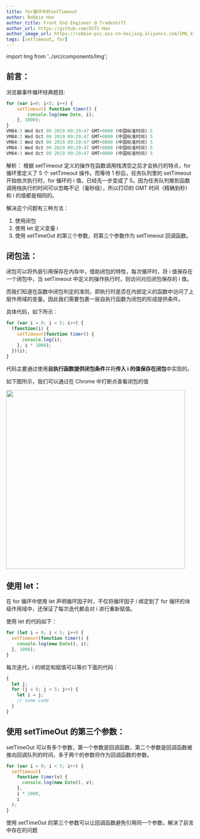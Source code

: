 ```yaml
---
title: for循环中的setTimeout
author: Robbie Han
author_title: Front End Engineer @ Tradeshift
author_url: https://github.com/USTC-Han
author_image_url: https://robbie-pic.oss-cn-beijing.aliyuncs.com/IMG_4175.JPG?x-oss-process=style/compress
tags: [setTimeout, for]
---
```


import Img from '../src/components/Img';

## 前言：

浏览器事件循环经典题目:

```js
for (var i=0; i<5; i++) {
    setTimeout( function timer() {
        console.log(new Date, i);
    }, 1000);
}
VM84:3 Wed Oct 09 2019 09:29:47 GMT+0800 (中国标准时间) 5
VM84:3 Wed Oct 09 2019 09:29:47 GMT+0800 (中国标准时间) 5
VM84:3 Wed Oct 09 2019 09:29:47 GMT+0800 (中国标准时间) 5
VM84:3 Wed Oct 09 2019 09:29:47 GMT+0800 (中国标准时间) 5
VM84:3 Wed Oct 09 2019 09:29:47 GMT+0800 (中国标准时间) 5
```

解析： 根据 setTimeout 定义的操作在函数调用栈清空之后才会执行的特点，for 循环里定义了 5 个 setTimeout 操作。而等待 1 秒后，任务队列里的 setTimeout 开始依次执行时，for 循环的 i 值，已经先一步变成了 5。因为任务队列推到函数调用栈执行的时间可以忽略不记（毫秒级），所以打印的 GMT 时间（精确到秒）和 i 的值都是相同的。

<!--truncate-->

解决这个问题有三种方法：

1. 使用闭包
2. 使用 let 定义变量 i
3. 使用 setTimeOut 的第三个参数，将第三个参数作为 setTimeout 回调函数。

## 闭包法：

闭包可以将外层引用保存在内存中，借助闭包的特性，每次循环时，将 i 值保存在一个闭包中，当 setTimeout 中定义的操作执行时，则访问对应闭包保存的 i 值。

而我们知道在函数中闭包判定的准则，即执行时是否在内部定义的函数中访问了上层作用域的变量。因此我们需要包裹一层自执行函数为闭包的形成提供条件。

具体代码，如下所示：

```js
for (var i = 0; i < 5; i++) {
  (function(i) {
    setTimeout(function timer() {
      console.log(i);
    }, i * 1000);
  })(i);
}
```

代码主要通过使用**自执行函数提供闭包条件**并将**传入 i 的值保存在闭包**中实现的。

如下图所示，我们可以通过在 Chrome 中打断点查看闭包的值

<Img width="480" legend="图：Chrome控制台闭包" src="https://cosmos-x.oss-cn-hangzhou.aliyuncs.com/xTvjaK.png" />

## 使用 let：

在 for 循环中使用 let 声明循环因子时，不仅将循环因子 i 绑定到了 for 循环的块级作用域中，还保证了每次迭代都会对 i 进行重新赋值。

使用 let 的代码如下：

```js
for (let i = 0; i < 5; i++) {
  setTimeout(function timer() {
    console.log(new Date(), i);
  }, 1000);
}
```

每次迭代，i 的绑定和赋值可以等价下面的代码：

```js
{
  let j;
  for (j = 0; j < 5; j++) {
    let i = j;
    // some code
  }
}
```

## 使用 setTimeOut 的第三个参数：

setTimeOut 可以有多个参数，第一个参数是回调函数，第二个参数是回调函数被推向回调队列的时间，多于两个的参数将作为回调函数的参数。

```js
for (var i = 0; i < 5; i++) {
  setTimeout(
    function timer(v) {
      console.log(new Date(), v);
    },
    i * 1000,
    i
  );
}
```

使用 setTimeOut 的第三个参数可以让回调函数避免引用同一个参数，解决了前言中存在的问题
